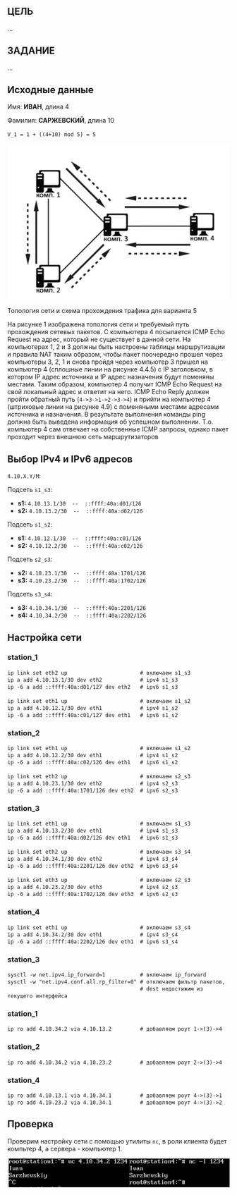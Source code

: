 ## ЦЕЛЬ
...

## ЗАДАНИЕ
...

## Исходные данные
Имя: **ИВАН**, длина 4

Фамилия: **САРЖЕВСКИЙ**, длина 10

`V_1 = 1 + ((4+10) mod 5) = 5`

![alt text](images/varik.png)

Топология сети и схема прохождения трафика для варианта 5

На рисунке 1 изображена топология сети и требуемый путь прохождения сетевых пакетов. С компьютера 4 посылается ICMP Echo Request на адрес, который не существует в данной сети. На компьютерах 1, 2 и 3 должны быть настроены таблицы маршрутизации и правила NAT таким образом, чтобы пакет поочередно прошел через компьютеры 3, 2, 1 и снова пройдя через компьютер 3 пришел на компьютер 4 (сплошные линии на рисунке 4.4.5) с IP заголовком, в котором IP адрес источника и IP адрес назначения будут поменяны местами. Таким образом, компьютер 4 получит ICMP Echo Request на свой локальный адрес и ответит на него. ICMP Echo Reply должен пройти обратный путь (`4->3->1->2->3->4`) и прийти на компьютер 4 (штриховые линии на рисунке 4.9) с поменяными местами адресами источника и назначения. В результате выполнения команды ping должна быть выведена информация об успешном выполнении. Т.о. компьютер 4 сам отвечает на собственные ICMP запросы, однако пакет проходит через внешнюю сеть маршрутизаторов

## Выбор IPv4 и IPv6 адресов

`4.10.X.Y/M`:

Подсеть `s1_s3`:
* **s1:** `4.10.13.1/30  --  ::ffff:40a:d01/126`
* **s2:** `4.10.13.2/30  --  ::ffff:40a:d02/126`

Подсеть `s1_s2`:
* **s1:** `4.10.12.1/30  --  ::ffff:40a:c01/126`
* **s2:** `4.10.12.2/30  --  ::ffff:40a:c02/126`

Подсеть `s2_s3`:
* **s2:** `4.10.23.1/30  --  ::ffff:40a:1701/126`
* **s3:** `4.10.23.2/30  --  ::ffff:40a:1702/126`

Подсеть `s3_s4`:
* **s3:** `4.10.34.1/30  --  ::ffff:40a:2201/126`
* **s4:** `4.10.34.2/30  --  ::ffff:40a:2202/126`

## Настройка сети

### station_1
```
ip link set eth2 up                       # включаем s1_s3
ip a add 4.10.13.1/30 dev eth2            # ipv4 s1_s3
ip -6 a add ::ffff:40a:d01/127 dev eth2   # ipv6 s1_s3

ip link set eth1 up                       # включаем s1_s2
ip a add 4.10.12.1/30 dev eth1            # ipv4 s1_s2
ip -6 a add ::ffff:40a:c01/127 dev eth1   # ipv6 s1_s2
```

### station_2
```
ip link set eth1 up                       # включаем s1_s2
ip a add 4.10.12.2/30 dev eth1            # ipv4 s1_s2
ip -6 a add ::ffff:40a:c02/126 dev eth1   # ipv6 s1_s2

ip link set eth2 up                       # включаем s2_s3
ip a add 4.10.23.1/30 dev eth2            # ipv4 s2_s3
ip -6 a add ::ffff:40a:1701/126 dev eth2  # ipv6 s2_s3
```

### station_3
```
ip link set eth1 up                       # включаем s1_s3
ip a add 4.10.13.2/30 dev eth1            # ipv4 s1_s3
ip -6 a add ::ffff:40a:d02/126 dev eth1   # ipv6 s1_s3

ip link set eth2 up                       # включаем s3_s4
ip a add 4.10.34.1/30 dev eth2            # ipv4 s3_s4
ip -6 a add ::ffff:40a:2201/126 dev eth2  # ipv6 s3_s4

ip link set eth3 up                       # включаем s2_s3
ip a add 4.10.23.2/30 dev eth3            # ipv4 s2_s3
ip -6 a add ::ffff:40a:1702/126 dev eth3  # ipv6 s2_s3
```

### station_4
```
ip link set eth1 up                       # включаем s3_s4
ip a add 4.10.34.2/30 dev eth1            # ipv4 s3_s4
ip -6 a add ::ffff:40a:2202/126 dev eth1  # ipv6 s3_s4
```

### station_3
```
sysctl -w net.ipv4.ip_forward=1           # включаем ip_forward
sysctl -w "net.ipv4.conf.all.rp_filter=0" # отключаем фильтр пакетов,
                                          # dest недостижим из текущего интерфейса
```

### station_1
```
ip ro add 4.10.34.2 via 4.10.13.2         # добавляем роут 1->(3)->4
```

### station_2
```
ip ro add 4.10.34.2 via 4.10.23.2         # добавляем роут 2->(3)->4
```

### station_4
```
ip ro add 4.10.13.1 via 4.10.34.1         # добавляем роут 4->(3)->1
ip ro add 4.10.23.2 via 4.10.34.1         # добавляем роут 4->(3)->2
```

## Проверка

Проверим настройку сети с помощью утилиты `nc`, в роли клиента будет
компьтер 4, а сервера - компьютер 1.

![alt text](images/first_task.png)